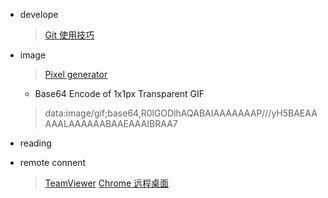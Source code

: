 * develope

    > [Git 使用技巧](https://mp.weixin.qq.com/s?__biz=MjM5NjQ4MjYwMQ==&mid=400504357&idx=4&sn=5a80a9022aad4a646aea5b957012cf44&scene=1&srcid=1130jdXoqf8qqTF3TELok9FM&key=ff7411024a07f3eb2074a8bcc9e42a597fb22d433407b281a94e9423dc14670b1f5029795b7475d5c7e57cb5653c38f3&ascene=0&uin=MzA5ODAyNjgw&devicetype=iMac+MacBookAir7%2C2+OSX+OSX+10.10.4+build(14E46)&version=11020201&pass_ticket=DZ0sk3DEiadtToKERuH8RTL5YZcnyW60%2FqJL6ll3uin07j%2B6f8uRE5BQv5s5a4HP)

* image
    > [Pixel generator](http://px64.net/)
    * Base64 Encode of 1x1px Transparent GIF
    > data:image/gif;base64,R0lGODlhAQABAIAAAAAAAP///yH5BAEAAAAALAAAAAABAAEAAAIBRAA7


* reading


* remote connent

    > [TeamViewer](https://www.teamviewer.com/zhCN/download/mac.aspx)
    > [Chrome 远程桌面](https://chrome.google.com/webstore/detail/chrome-remote-desktop/gbchcmhmhahfdphkhkmpfmihenigjmpp)